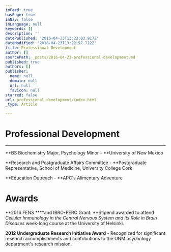 ```yaml
---
inFeed: true
hasPage: true
inNav: false
inLanguage: null
keywords: []
description: ''
datePublished: '2016-04-23T13:23:03.917Z'
dateModified: '2016-04-23T13:22:57.722Z'
title: Professional Development
author: []
sourcePath: _posts/2016-04-23-professional-development.md
published: true
authors: []
publisher:
  name: null
  domain: null
  url: null
  favicon: null
starred: false
url: professional-development/index.html
_type: Article

---
```

# Professional Development

****

**BS Biochemistry Major, Psychology Minor - **University of New Mexico

**Research and Postgraduate Affairs Committee - **Postgraduate Representative, School of Medicine, University College Cork

**Education Outreach - **APC's Alimentary Adventure

# Awards

**2016 FENS ****and IBRO-PERC Grant: **Stipend awarded to attend _Cellular Immunology in the Central Nervous System and its Role in Brain Diseases_ week-long course at the University of Helsinki.

**2012 Undergraduate Research Initiative Award** - Recognized for significant research accomplishments and contributions to the UNM psychology department's research mission.